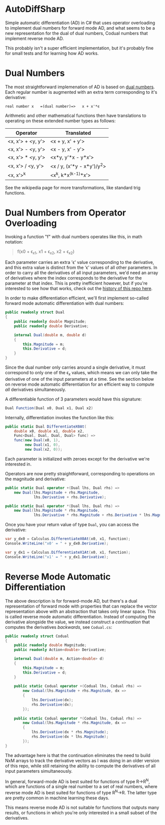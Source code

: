 # AutoDiffSharp

Simple automatic differentiation (AD) in C# that uses operator overloading to implement dual numbers for forward mode AD, and what seems to be a new representation for the dual of dual numbers, Codual numbers that implement reverse mode AD.

This probably isn't a super efficient implementation, but it's probably fine for small tests and for learning how AD works.

# Dual Numbers

The most straightforward implemenation of AD is based on [dual numbers](https://en.wikipedia.org/wiki/Automatic_differentiation#Automatic_differentiation_using_dual_numbers). Each regular number is augmented with an extra term corresponding to it's derivative:

    real number x   =(dual number)=>   x + x'*ϵ

Arithmetic and other mathematical functions then have translations to operating on these extended number types as follows:

|Operator|Translated|
|--------|----------|
|<x, x'> + <y, y'>|<x + y, x' + y'>
|<x, x'> - <y, y'>|<x - y, x' - y'>
|<x, x'> \* <y, y'>|<x\*y, y'\*x - y*x'>
|<x, x'> / <y, y'>|<x / y, (x'\*y - x\*y')/y<sup>2</sup>>
|<x, x'><sup>k</sup>|<x<sup>k</sup>, k\*x<sup>(k-1)</sup>\*x'>

See the wikipedia page for more transformations, like standard trig functions.

# Dual Numbers from Operator Overloading

Invoking a function "f" with dual numbers operates like this, in math notation:

> f(x0 + ϵ<sub>x1</sub>, x1 + ϵ<sub>x2</sub>, x2 + ϵ<sub>x2</sub>)

Each parameter carries an extra 'ϵ' value corresponding to the derivative, and this extra value is distinct from the 'ϵ' values of all other parameters. In order to carry all the derivatives of all input parameters, we'd need an array of derivatives where the index corresponds to the derivative for the parameter at that index. This is pretty inefficient however, but if you're interested to see how that works, check out the [history of this repo here](https://github.com/naasking/AutoDiffSharp/tree/d5fd521cf784feab7e7209dd078abe9a7ff2f4be).

In order to make differentiation efficient, we'll first implement so-called forward mode automatic differentiation with dual numbers:

```csharp
public readonly struct Dual
{
    public readonly double Magnitude;
    public readonly double Derivative;

    internal Dual(double m, double d)
    {
        this.Magnitude = m;
        this.Derivative = d;
    }
}
```

Since the dual number only carries around a single derivative, it must correspond to only one of the ϵ<sub>x</sub> values, which means we can only take the derivative of one of the input parameters at a time. See the section below on reverse mode automatic differentiation for an efficient way to compute *all* derivatives simultaneously.

A differentiable function of 3 parameters would have this signature:

```csharp
Dual Function(Dual x0, Dual x1, Dual x2)
```

Internally, differentiation invokes the function like this:

```csharp
public static Dual DifferentiateX0At(
    double x0, double x1, double x2,
    Func<Dual, Dual, Dual, Dual> func) =>
    func(new Dual(x0, 1),
         new Dual(x1, 0),
         new Dual(x2, 0));
```

Each parameter is initialized with zeroes except for the derivative we're interested in.

Operators are now pretty straightforward, corresponding to operations on the magnitude and derivative:

```csharp
public static Dual operator +(Dual lhs, Dual rhs) =>
    new Dual(lhs.Magnitude + rhs.Magnitude,
             lhs.Derivative + rhs.Derivative);

public static Dual operator *(Dual lhs, Dual rhs) =>
    new Dual(lhs.Magnitude * rhs.Magnitude,
             lhs.Derivative * rhs.Magnitude + rhs.Derivative * lhs.Magnitude);
```

Once you have your return value of type `Dual`, you can access the derivative:

```csharp
var y_dx0 = Calculus.DifferentiateX0At(x0, x1, function);
Console.WriteLine("x0' = " + y_dx0.Derivative);

var y_dx1 = Calculus.DifferentiateX1At(x0, x1, function);
Console.WriteLine("x1' = " + y_dx1.Derivative);
```

# Reverse Mode Automatic Differentiation

The above description is for forward-mode AD, but there's a dual representation of forward mode with properties that can replace the vector representation above with an abstraction that takes only linear space. This is called reverse mode automatic differentiation. Instead of computing the derivative alongside the value, we instead construct a *continuation* that computes the derivatives *backwards*, see `Codual.cs`:

```csharp
public readonly struct Codual
{
    public readonly double Magnitude;
    public readonly Action<double> Derivative;

    internal Dual(double m, Action<double> d)
    {
        this.Magnitude = m;
        this.Derivative = d;
    }
    
    public static Codual operator +(Codual lhs, Codual rhs) =>
        new Codual(lhs.Magnitude + rhs.Magnitude, dx =>
        {
            lhs.Derivative(dx);
            rhs.Derivative(dx);
        });
        
    public static Codual operator *(Codual lhs, Codual rhs) =>
        new Codual(lhs.Magnitude * rhs.Magnitude, dx =>
        {
            lhs.Derivative(dx * rhs.Magnitude);
            rhs.Derivative(dx * lhs.Magnitude);
        });
}
```

The advantage here is that the continuation eliminates the need to build NxM arrays to track the derivative vectors as I was doing in an older version of this repo, while still retaining the ability to compute the derivatives of all input parameters simultaneously.

In general, forward-mode AD is best suited for functions of type R->R<sup>N</sup>, which are functions of a single real number to a set of real numbers, where reverse mode AD is best suited for functions of type R<sup>N</sup>->R. The latter type are pretty common in machine learning these days.

This means reverse mode AD is not suitable for functions that outputs many results, or functions in which you're only interested in a small subset of the derivatives.
